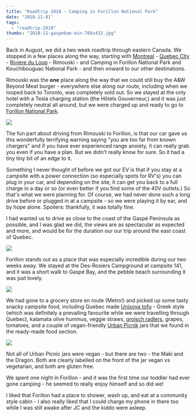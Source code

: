 ```yaml
---
title: "Roadtrip 2018 - Camping in Forillon National Park"
date: "2018-11-01"
tags:
  - "roadtrip-2018"
thumbs: "2018-11-gaspebae-min-768x432.jpg"
---
```


Back in August, we did a two week roadtrip through eastern Canada. We stopped in a few places along the way, starting with [Montreal](http://meshell.ca/blog/montreal-cafe-dei-campi/) - [Quebec City](http://meshell.ca/blog/quebec-city-pq-wandering-history-les-gourmandes-louca/) - [Riviere du Loup](http://meshell.ca/blog/riviere-du-loup-pq-cafe-linnocent-and-parc-des-chutes/) - Rimouski - and Camping in Forillon National Park and Kouchibouguac National Park - and then onward to our other destinations.

Rimouski was the **one** place along the way that we could still buy the A&W Beyond Meat burger - everywhere else along our route, including when we looped back to Toronto, was completely sold out. So we stayed at the only hotel with a Tesla charging station (the Hôtels Gouverneur,) and it was just completely neutral all around, but we were charged up and ready to go to [Forillon National Park](https://www.pc.gc.ca/en/pn-np/qc/forillon).

![](images/too-far-from-knonw-charging-locatiions-min-1024x800.jpg)

The fun part about driving from Rimouski to Forillon, is that our car gave us this wonderfully terrifying warning saying "you are too far from known chargers" and if you have ever experienced range anxiety, it can really grab you even if you have a plan. But we didn't really know for sure. So it had a tiny tiny bit of an edge to it.

Something I never thought of before we got our EV is that if you stay at a campsite with a power connection (so especially spots for RV's) you can plug in your car, and depending on the site, it can get you back to a full charge in a day or so (or even better if you find some of the 40V outlets.) So that's what we were planning for. Of course, we had never done such a long drive before or plugged in at a campsite - so we were playing it by ear, and by hope alone. Spoilers: thankfully, it was totally fine.

I had wanted us to drive as close to the coast of the Gaspé Peninsula as possible, and I was glad we did, the views are as spectacular as expected and more, and would be for the duration our our trip around the east coast of Quebec.

![](images/gaspebae-min-1024x576.jpg)

Forillon stands out as a place that was especially incredible during our two weeks away. We stayed at the Des-Rosiers Campground at campsite 141, and it was a short walk to Gaspé Bay, and the pebble beach surrounding it was just lovely.

![](images/car-charging-1024x576.jpg)

We had gone to a grocery store en route (Metro!) and picked up some tasty snacky campsite food, including Quebec made [Unisoya tofu](http://www.unisoya.com/en/) - Greek style (which was definitely a prevailing favourite while we were travelling through Quebec), kalamata olive hummus, veggie straws, [grolsch radlers](http://www.barnivore.com/products/19349-grolsch-beer), grapes, tomatoes, and a couple of vegan-friendly [Urban Picnik](http://www.urbanpicnik.com/en) jars that we found in the ready-made food section.

![](images/park-snacks-1024x576.jpg)

Not all of Urban Picnic jars were vegan - but there are two - the Maki and the Dragon. Both are clearly labelled on the front of the jar vegan vs vegetarian, and both are gluten free.

We spent one night in Forillon - and it was the first time our toddler had ever gone camping - he seemed to really enjoy himself and so did we!

I liked that Forillon had a place to shower, wash up, and eat at a community style cabin - I also really liked that I could charge my phone in there too while I was still awake after JC and the kiddo were asleep.
